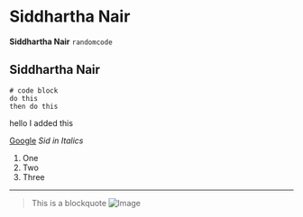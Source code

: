 # Siddhartha Nair
**Siddhartha Nair**   `randomcode`
## Siddhartha Nair
```
# code block
do this
then do this
```
hello I added this

[Google](https://www.google.com)  *Sid in Italics*

1. One
2. Two
3. Three
---
> This is a blockquote
![Image](https://images.squarespace-cdn.com/content/v1/55cfb535e4b061baebe310df/1587472623697-IC8B3J3ZIZI0AMIE7U8G/sky+photo+for+website+home+page.jpeg?format=2500w)
